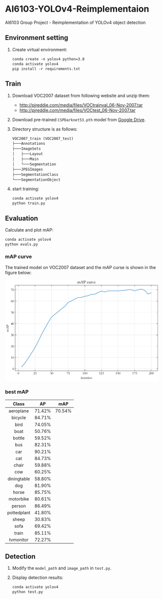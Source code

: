 # AI6103-YOLOv4-Reimplementaion

AI6103 Group Project - Reimplementation of YOLOv4 object detection

## Environment setting

1. Create virtual environment:

   ```shell
   conda create -n yolov4 python=3.8
   conda activate yolov4
   pip install -r requirements.txt
   ```

## Train

1. Download VOC2007 dataset from following website and unzip them:

   - http://pjreddie.com/media/files/VOCtrainval_06-Nov-2007.tar
   - http://pjreddie.com/media/files/VOCtest_06-Nov-2007.tar

2. Download pre-trained `CSPDarknet53.pth` model from [Google Drive](https://drive.google.com/file/d/1xqj_yx1Y_jz_UPHzzgNfNAcADtQSbDII/view?usp=share_link).

3. Directory structure is as follows:

   ```txt
   VOC2007_train (VOC2007_test)
   ├───Annotations
   ├───ImageSets
   │   ├───Layout
   │   ├───Main
   │   └───Segmentation
   ├───JPEGImages
   ├───SegmentationClass
   └───SegmentationObject
   ```

4. start training:

   ```shell
   conda activate yolov4
   python train.py
   ```

## Evaluation

Calculate and plot mAP:

```shell
conda activate yolov4
python evals.py
```

### mAP curve

The trained model on VOC2007 dataset and the mAP curse is shown in the figure below:

![mAP Curve](mAP_Curve.png)

### best mAP

| Class | AP | mAP |
| :----: | :----: | :----: |
| aeroplane | 71.42% | 70.54%|
|bicycle | 84.71% | 
| bird | 74.05% | 
|boat | 50.76% | 
|bottle | 59.52% | 
|bus | 82.31% | 
|car | 90.21% | 
|cat | 84.73% | 
|chair | 59.88% | 
|cow | 60.25% | 
|diningtable | 58.80%| 
|dog | 81.90% |
|horse | 85.75% |
|motorbike | 80.61% |
|person | 86.49% |
|pottedplant | 41.80% |
|sheep | 30.83% |
|sofa | 69.42% |
|train | 85.11% |
|tvmonitor | 72.27% |



## Detection

1. Modify the `model_path` and `image_path` in `test.py`.

2. Display detection results:

   ```shell
   conda activate yolov4
   python test.py
   ```
